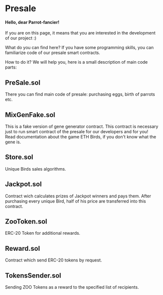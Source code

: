 # Presale

#### Hello, dear Parrot-fancier!

If you are on this page, it means that you are interested in the development of our project :)


What do you can find here? If you have some programming skills, you can familiarize code of our presale smart contracts.

How to do it? We will help you, here is a small description of main code parts:

## PreSale.sol

There you can find main code of presale: purchasing eggs, birth of parrots etc.

## MixGenFake.sol

This is a fake version of gene generator contract. This contract is necessary just to run smart contract of the presale for our developers and for you!  
Read documentation about the game ETH Birds, if you don't know what the gene is.

## Store.sol

Unique Birds sales algorithms.

## Jackpot.sol

Contract wich calculates prizes of Jackpot winners and pays them. After purchasing every unique Bird, half of his price are transferred into this contract. 

## ZooToken.sol

ERC-20 Token for additional rewards.

## Reward.sol

Contract which send ERC-20 tokens by request.

## TokensSender.sol

Sending ZOO Tokens as a reward to the specified list of recipients.
